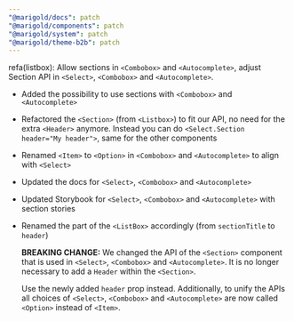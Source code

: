 ```yaml
---
"@marigold/docs": patch
"@marigold/components": patch
"@marigold/system": patch
"@marigold/theme-b2b": patch
---
```


refa(listbox): Allow sections in `<Combobox>` and `<Autocomplete>`, adjust Section API in `<Select>`, `<Combobox>` and `<Autocomplete>`.

- Added the possibility to use sections with `<Combobox>` and `<Autocomplete>`
- Refactored the `<Section>` (from `<Listbox>`) to fit our API, no need for the extra `<Header>` anymore. Instead you can do `<Select.Section header="My header">`, same for the other components
- Renamed `<Item>` to `<Option>` in `<Combobox>` and `<Autocomplete>` to align with `<Select>`
- Updated the docs for `<Select>`, `<Combobox>` and `<Autocomplete>`
- Updated Storybook for `<Select>`, `<Combobox>` and `<Autocomplete>` with section stories
- Renamed the part of the `<ListBox>` accordingly (from `sectionTitle` to `header`)

  **BREAKING CHANGE:** We changed the API of the `<Section>` component that is used in `<Select>`, `<Combobox>` and `<Autocomplete>`. It is no longer necessary to add a `Header` within the `<Section>`.
  
  Use the newly added `header` prop instead. Additionally, to unify the APIs all choices of  `<Select>`, `<Combobox>` and `<Autocomplete>` are now called `<Option>` instead of `<Item>`.